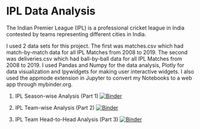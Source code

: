 # IPL Data Analysis

The Indian Premier League (IPL) is a professional cricket league in India contested by teams representing different cities in India.

I used 2 data sets for this project. The first was matches.csv which had match-by-match data for all IPL Matches from 2008 to 2019. The second was deliveries.csv which had ball-by-ball data for all IPL Matches from 2008 to 2019. I used Pandas and Numpy for the data analysis, Plotly for data visualization and Ipywidgets for making user interactive widgets. I also used the appmode extension in Jupyter to convert my Notebooks to a web app through mybinder.org.

1. IPL Season-wise Analysis (Part 1)  [![Binder](https://mybinder.org/badge_logo.svg)](https://mybinder.org/v2/gh/devanirudh98/ipl-data-analysis/master?urlpath=apps%2F1.%20IPL%20Season-wise%20Analysis.ipynb)

2. IPL Team-wise Analysis (Part 2)  [![Binder](https://mybinder.org/badge_logo.svg)](https://mybinder.org/v2/gh/devanirudh98/ipl-data-analysis/master?urlpath=apps%2F2.%20IPL%20Team-wise%20Analysis.ipynb)

3. IPL Team Head-to-Head Analysis (Part 3)  [![Binder](https://mybinder.org/badge_logo.svg)](https://mybinder.org/v2/gh/devanirudh98/ipl-data-analysis/master?urlpath=apps%2F3.%20IPL%20Team%20Head-to-Head%20Analysis.ipynb)
